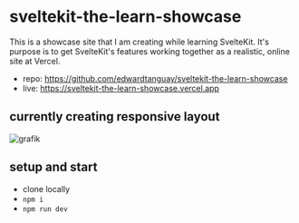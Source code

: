 # sveltekit-the-learn-showcase

This is a showcase site that I am creating while learning SvelteKit. It's purpose is to get SvelteKit's features working together as a realistic, online site at Vercel.

- repo: https://github.com/edwardtanguay/sveltekit-the-learn-showcase
- live: https://sveltekit-the-learn-showcase.vercel.app

## currently creating responsive layout

![grafik](https://github.com/edwardtanguay/sveltekit-the-learn-showcase/assets/446574/e5c312e3-47d5-4834-91bc-0a09d05c3718)

## setup and start

- clone locally
- `npm i`
- `npm run dev`
    
